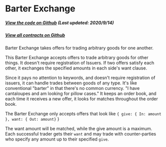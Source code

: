 # Barter Exchange

<Zoe-Version/>

##### [View the code on Github](https://github.com/Agoric/agoric-sdk/blob/a564c6081976d7b66b3cdf54e0ba8903c8f1ee6d/packages/zoe/src/contracts/barterExchange.js) (Last updated: 2020/9/14)
##### [View all contracts on Github](https://github.com/Agoric/agoric-sdk/tree/master/packages/zoe/src/contracts)

Barter Exchange takes offers for trading arbitrary goods for one another.

This Barter Exchange accepts offers to trade arbitrary goods for other
things. It doesn't require registration of Issuers. If two offers satisfy
each other, it exchanges the specified amounts in each side's want clause.

Since it pays no attention to keywords, and doesn't require
registration of issuers, it can handle trades between goods of any
type. It's like conventional "barter" in that there's no common
currency. "I have cantaloupes and am looking for pillow cases." It
keeps an order book, and each time it receives a new offer, it looks
for matches throughout the order book. 

The Barter Exchange only accepts offers that look like
`{ give: { In: amount }, want: { Out: amount}` }

The want amount will be matched, while the give amount is a maximum. Each
successful trader gets their `want` and may trade with counter-parties who
specify any amount up to their specified `give`.
